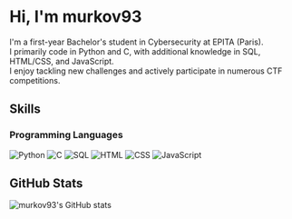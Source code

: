 # Hi, I'm murkov93

I'm a first-year Bachelor's student in Cybersecurity at EPITA (Paris).  
I primarily code in Python and C, with additional knowledge in SQL, HTML/CSS, and JavaScript.  
I enjoy tackling new challenges and actively participate in numerous CTF competitions.

## Skills

### Programming Languages
<p>
  <img src="https://img.shields.io/badge/Python-000000?style=for-the-badge&logo=python&logoColor=39FF14" alt="Python"/>
  <img src="https://img.shields.io/badge/C-000000?style=for-the-badge&logo=c&logoColor=39FF14" alt="C"/>
  <img src="https://img.shields.io/badge/SQL-000000?style=for-the-badge&logo=mysql&logoColor=39FF14" alt="SQL"/>
  <img src="https://img.shields.io/badge/HTML-000000?style=for-the-badge&logo=html5&logoColor=39FF14" alt="HTML"/>
  <img src="https://img.shields.io/badge/CSS-000000?style=for-the-badge&logo=css3&logoColor=39FF14" alt="CSS"/>
  <img src="https://img.shields.io/badge/JavaScript-000000?style=for-the-badge&logo=javascript&logoColor=39FF14" alt="JavaScript"/>
</p>

## GitHub Stats

![murkov93's GitHub stats](https://github-readme-stats.vercel.app/api?username=murkov93&show_icons=true&bg_color=000000&title_color=39FF14&text_color=39FF14&icon_color=39FF14&border_color=39FF14)

